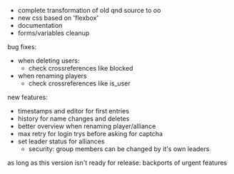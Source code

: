 - complete transformation of old qnd source to oo
- new css based on 'flexbox'
- documentation
- forms/variables cleanup

bug fixes:
- when deleting users:
	- check crossreferences like blocked
- when renaming players
	- check crossreferences like is_user

new features:
- timestamps and editor for first entries
- history for name changes and deletes
- better overview when renaming player/alliance
- max retry for login trys before asking for captcha
- set leader status for alliances
	- security: group members can be changed by it's own leaders


as long as this version isn't ready for release:
backports of urgent features
